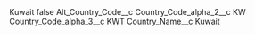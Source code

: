 <?xml version="1.0" encoding="UTF-8"?>
<CustomMetadata xmlns="http://soap.sforce.com/2006/04/metadata" xmlns:xsi="http://www.w3.org/2001/XMLSchema-instance" xmlns:xsd="http://www.w3.org/2001/XMLSchema">
    <label>Kuwait</label>
    <protected>false</protected>
    <values>
        <field>Alt_Country_Code__c</field>
        <value xsi:nil="true"/>
    </values>
    <values>
        <field>Country_Code_alpha_2__c</field>
        <value xsi:type="xsd:string">KW</value>
    </values>
    <values>
        <field>Country_Code_alpha_3__c</field>
        <value xsi:type="xsd:string">KWT</value>
    </values>
    <values>
        <field>Country_Name__c</field>
        <value xsi:type="xsd:string">Kuwait</value>
    </values>
</CustomMetadata>
